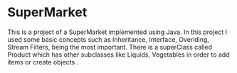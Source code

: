 # SuperMarket
This is a project of a SuperMarket implemented using Java. In this project I used some basic concepts such as Inheritance, Interface, Overiding, Stream Filters, being the most important. There is a superClass called Product which has other subclasses like Liquids, Vegetables in order to add items or create objects .
